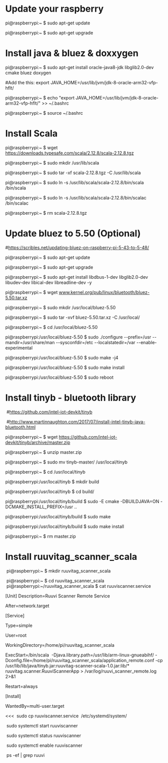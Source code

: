 # Update your raspberry
pi@raspberrypi:~ $ sudo apt-get update

pi@raspberrypi:~ $ sudo apt-get upgrade

# Install java & bluez & doxxygen

pi@raspberrypi:~ $ sudo apt-get install oracle-java8-jdk libglib2.0-dev cmake bluez doxygen

 #Add the this: export JAVA_HOME=/usr/lib/jvm/jdk-8-oracle-arm32-vfp-hflt/

pi@raspberrypi:~ $ echo "export JAVA_HOME=/usr/lib/jvm/jdk-8-oracle-arm32-vfp-hflt/" &gt;&gt; ~/.bashrc

pi@raspberrypi:~ $ source ~/.bashrc

# Install Scala

pi@raspberrypi:~ $ wget https://downloads.typesafe.com/scala/2.12.8/scala-2.12.8.tgz

pi@raspberrypi:~ $ sudo mkdir /usr/lib/scala

pi@raspberrypi:~ $ sudo tar -xf scala-2.12.8.tgz -C /usr/lib/scala

pi@raspberrypi:~ $ sudo ln -s /usr/lib/scala/scala-2.12.8/bin/scala /bin/scala

pi@raspberrypi:~ $ sudo ln -s /usr/lib/scala/scala-2.12.8/bin/scalac /bin/scalac

pi@raspberrypi:~ $ rm scala-2.12.8.tgz

# Update bluez to 5.50 (Optional)

#https://scribles.net/updating-bluez-on-raspberry-pi-5-43-to-5-48/

pi@raspberrypi:~ $ sudo apt-get update

pi@raspberrypi:~ $ sudo apt-get upgrade

pi@raspberrypi:~ $ sudo apt-get install libdbus-1-dev libglib2.0-dev libudev-dev libical-dev libreadline-dev -y

pi@raspberrypi:~ $ wget www.kernel.org/pub/linux/bluetooth/bluez-5.50.tar.xz

pi@raspberrypi:~ $ sudo mkdir /usr/local/bluez-5.50

pi@raspberrypi:~ $ sudo tar -xvf bluez-5.50.tar.xz -C /usr/local/

pi@raspberrypi:~ $ cd /usr/local/bluez-5.50

pi@raspberrypi:/usr/local/bluez-5.50 $ sudo ./configure --prefix=/usr --mandir=/usr/share/man --sysconfdir=/etc --localstatedir=/var --enable-experimental

pi@raspberrypi:/usr/local/bluez-5.50 $ sudo make -j4

pi@raspberrypi:/usr/local/bluez-5.50 $ sudo make install

pi@raspberrypi:/usr/local/bluez-5.50 $ sudo reboot

# Install tinyb - bluetooth library 

 #https://github.com/intel-iot-devkit/tinyb

 #http://www.martinnaughton.com/2017/07/install-intel-tinyb-java-bluetooth.html

pi@raspberrypi:~ $ wget https://github.com/intel-iot-devkit/tinyb/archive/master.zip

pi@raspberrypi:~ $ unzip master.zip

pi@raspberrypi:~ $ sudo mv tinyb-master/ /usr/local/tinyb

pi@raspberrypi:~ $ cd /usr/local/tinyb

pi@raspberrypi:/usr/local/tinyb $ mkdir build

pi@raspberrypi:/usr/local/tinyb $ cd build/

pi@raspberrypi:/usr/local/tinyb/build $ sudo -E cmake -DBUILDJAVA=ON -DCMAKE_INSTALL_PREFIX=/usr ..

pi@raspberrypi:/usr/local/tinyb/build $ sudo make

pi@raspberrypi:/usr/local/tinyb/build $ sudo make install

pi@raspberrypi:~ $ rm master.zip

# Install ruuvitag_scanner_scala

 pi@raspberrypi:~ $ mkdir ruuvitag_scanner_scala

 pi@raspberrypi:~ $ cd ruuvitag_scanner_scala
 pi@raspberrypi:~/ruuvitag_scanner_scala $ cat ruuviscanner.service
>>>
[Unit]
Description=Ruuvi Scanner Remote Service

After=network.target

[Service]

Type=simple

User=root

WorkingDirectory=/home/pi/ruuvitag_scanner_scala

ExecStart=/bin/scala  -Djava.library.path=/usr/lib/arm-linux-gnueabihf/ -Dconfig.file=/home/pi/ruuvitag_scanner_scala/application_remote.conf -cp /usr/lib/lib/java/tinyb.jar:ruuvitag-scanner-scala-1.0.jar:lib/* ruuvitag.scanner.RuuviScannerApp &gt; /var/log/ruuvi_scanner_remote.log 2&gt;&1

Restart=always

[Install]

WantedBy=multi-user.target

<<<
 sudo cp ruuviscanner.service  /etc/systemd/system/

 sudo systemctl start ruuviscanner

 sudo systemctl status ruuviscanner

 sudo systemctl enable ruuviscanner

 ps -ef | grep ruuvi
